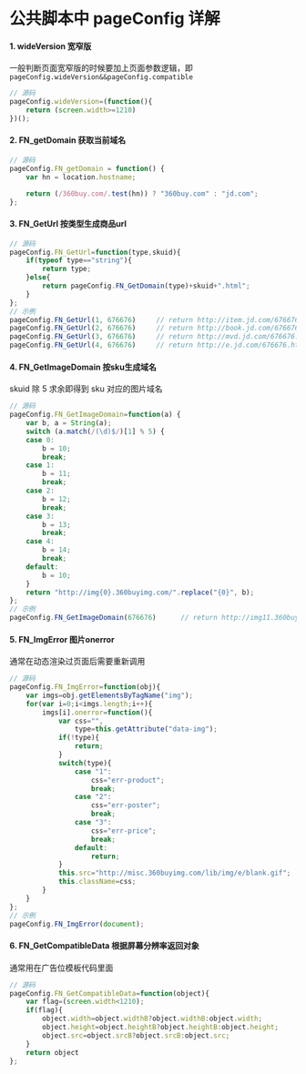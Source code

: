 # 公共脚本中 pageConfig 详解

#### 1. wideVersion 宽窄版
一般判断页面宽窄版的时候要加上页面参数逻辑，即 `pageConfig.wideVersion&&pageConfig.compatible`
```javascript
// 源码
pageConfig.wideVersion=(function(){
    return (screen.width>=1210)
})();
```
#### 2. FN_getDomain 获取当前域名
```javascript
// 源码
pageConfig.FN_getDomain = function() {
    var hn = location.hostname;

    return (/360buy.com/.test(hn)) ? "360buy.com" : "jd.com";
};
```
#### 3. FN_GetUrl 按类型生成商品url
```javascript
// 源码
pageConfig.FN_GetUrl=function(type,skuid){
    if(typeof type=="string"){
        return type;
    }else{
        return pageConfig.FN_GetDomain(type)+skuid+".html";
    }
};
// 示例
pageConfig.FN_GetUrl(1, 676676)     // return http://item.jd.com/676676.html
pageConfig.FN_GetUrl(2, 676676)     // return http://book.jd.com/676676.html
pageConfig.FN_GetUrl(3, 676676)     // return http://mvd.jd.com/676676.html
pageConfig.FN_GetUrl(4, 676676)     // return http://e.jd.com/676676.html
```
#### 4. FN_GetImageDomain 按sku生成域名
skuid 除 5 求余即得到 sku 对应的图片域名
```javascript
// 源码
pageConfig.FN_GetImageDomain=function(a) {
    var b, a = String(a);
    switch (a.match(/(\d)$/)[1] % 5) {
    case 0:
        b = 10;
        break;
    case 1:
        b = 11;
        break;
    case 2:
        b = 12;
        break;
    case 3:
        b = 13;
        break;
    case 4:
        b = 14;
        break;
    default:
        b = 10;
    }
    return "http://img{0}.360buyimg.com/".replace("{0}", b);
};
// 示例
pageConfig.FN_GetImageDomain(676676)      // return http://img11.360buyimg.com/
```
#### 5. FN_ImgError 图片onerror
通常在动态渲染过页面后需要重新调用
```javascript
// 源码
pageConfig.FN_ImgError=function(obj){
    var imgs=obj.getElementsByTagName("img");
    for(var i=0;i<imgs.length;i++){
        imgs[i].onerror=function(){
            var css="",
                type=this.getAttribute("data-img");
            if(!type){
                return;
            }
            switch(type){
                case "1":
                    css="err-product";
                    break;
                case "2":
                    css="err-poster";
                    break;
                case "3":
                    css="err-price";
                    break;
                default:
                    return;
            }
            this.src="http://misc.360buyimg.com/lib/img/e/blank.gif";
            this.className=css;
        }
    }
};
// 示例
pageConfig.FN_ImgError(document);
```

#### 6. FN_GetCompatibleData 根据屏幕分辨率返回对象
通常用在广告位模板代码里面
```javascript
// 源码
pageConfig.FN_GetCompatibleData=function(object){
    var flag=(screen.width<1210);
    if(flag){
        object.width=object.widthB?object.widthB:object.width;
        object.height=object.heightB?object.heightB:object.height;
        object.src=object.srcB?object.srcB:object.src;
    }
    return object
};
```
